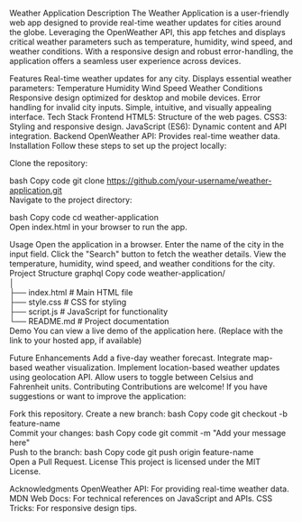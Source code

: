 Weather Application
Description
The Weather Application is a user-friendly web app designed to provide real-time weather updates for cities around the globe. Leveraging the OpenWeather API, this app fetches and displays critical weather parameters such as temperature, humidity, wind speed, and weather conditions. With a responsive design and robust error-handling, the application offers a seamless user experience across devices.

Features
Real-time weather updates for any city.
Displays essential weather parameters:
Temperature
Humidity
Wind Speed
Weather Conditions
Responsive design optimized for desktop and mobile devices.
Error handling for invalid city inputs.
Simple, intuitive, and visually appealing interface.
Tech Stack
Frontend
HTML5: Structure of the web pages.
CSS3: Styling and responsive design.
JavaScript (ES6): Dynamic content and API integration.
Backend
OpenWeather API: Provides real-time weather data.
Installation
Follow these steps to set up the project locally:

Clone the repository:

bash
Copy code
git clone https://github.com/your-username/weather-application.git  
Navigate to the project directory:

bash
Copy code
cd weather-application  
Open index.html in your browser to run the app.

Usage
Open the application in a browser.
Enter the name of the city in the input field.
Click the "Search" button to fetch the weather details.
View the temperature, humidity, wind speed, and weather conditions for the city.
Project Structure
graphql
Copy code
weather-application/  
│  
├── index.html         # Main HTML file  
├── style.css          # CSS for styling  
├── script.js          # JavaScript for functionality  
└── README.md          # Project documentation  
Demo
You can view a live demo of the application here. (Replace with the link to your hosted app, if available)

Future Enhancements
Add a five-day weather forecast.
Integrate map-based weather visualization.
Implement location-based weather updates using geolocation API.
Allow users to toggle between Celsius and Fahrenheit units.
Contributing
Contributions are welcome! If you have suggestions or want to improve the application:

Fork this repository.
Create a new branch:
bash
Copy code
git checkout -b feature-name  
Commit your changes:
bash
Copy code
git commit -m "Add your message here"  
Push to the branch:
bash
Copy code
git push origin feature-name  
Open a Pull Request.
License
This project is licensed under the MIT License.

Acknowledgments
OpenWeather API: For providing real-time weather data.
MDN Web Docs: For technical references on JavaScript and APIs.
CSS Tricks: For responsive design tips.
